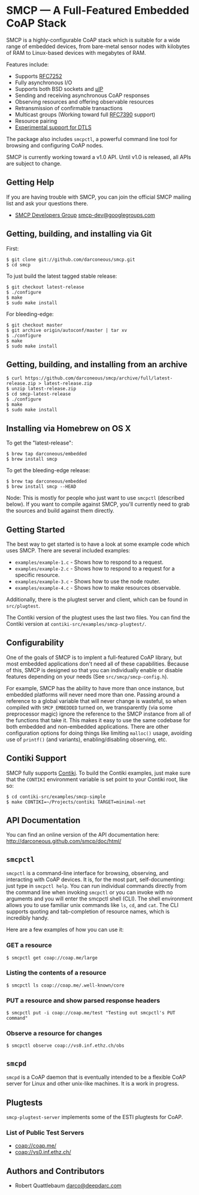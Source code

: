 SMCP — A Full-Featured Embedded CoAP Stack
=========================================

SMCP is a highly-configurable CoAP stack which is suitable for a wide
range of embedded devices, from bare-metal sensor nodes with kilobytes of RAM
to Linux-based devices with megabytes of RAM.

Features include:

 * Supports [RFC7252][1]
 * Fully asynchronous I/O
 * Supports both BSD sockets and [µIP][2]
 * Sending and receiving asynchronous CoAP responses
 * Observing resources and offering observable resources
 * Retransmission of confirmable transactions
 * Multicast groups (Working toward full [RFC7390][3]
   support)
 * Resource pairing
 * [Experimental support for DTLS](https://github.com/darconeous/smcp/issues/35)

The package also includes `smcpctl`, a powerful command line tool for browsing
and configuring CoAP nodes.

SMCP is currently working toward a v1.0 API. Until v1.0 is released, all APIs
are subject to change.

[1]: http://tools.ietf.org/html/7252
[2]: http://en.wikipedia.org/wiki/UIP_%28micro_IP%29
[3]: http://tools.ietf.org/html/rfc7390

## Getting Help ##

If you are having trouble with SMCP, you can join the official SMCP mailing
list and ask your questions there.

* [SMCP Developers Group](https://groups.google.com/group/smcp-dev) <smcp-dev@googlegroups.com>

## Getting, building, and installing via Git ##

First:

	$ git clone git://github.com/darconeous/smcp.git
	$ cd smcp

To just build the latest tagged stable release:

	$ git checkout latest-release
	$ ./configure
	$ make
	$ sudo make install

For bleeding-edge:

	$ git checkout master
	$ git archive origin/autoconf/master | tar xv
	$ ./configure
	$ make
	$ sudo make install

## Getting, building, and installing from an archive ##

	$ curl https://github.com/darconeous/smcp/archive/full/latest-release.zip > latest-release.zip
	$ unzip latest-release.zip
	$ cd smcp-latest-release
	$ ./configure
	$ make
	$ sudo make install	

## Installing via Homebrew on OS X ##

To get the "latest-release":

	$ brew tap darconeous/embedded
	$ brew install smcp

To get the bleeding-edge release:

	$ brew tap darconeous/embedded
	$ brew install smcp --HEAD

Node: This is mostly for people who just want to use `smcpctl` (described below).
If you want to compile against SMCP, you'll currently need to grab the sources
and build against them directly.

## Getting Started ##

The best way to get started is to have a look at some example code
which uses SMCP. There are several included examples:

* `examples/example-1.c` - Shows how to respond to a request.
* `examples/example-2.c` - Shows how to respond to a request for a specific resource.
* `examples/example-3.c` - Shows how to use the node router.
* `examples/example-4.c` - Shows how to make resources observable.

Additionally, there is the plugtest server and client, which can be found
in `src/plugtest`.

The Contiki version of the plugtest uses the last two files. You can find
the Contiki version at `contiki-src/examples/smcp-plugtest/`.

## Configurability ##

One of the goals of SMCP is to implent a full-featured CoAP library, but
most embedded applications don't need all of these capabilities. Because of this,
SMCP is designed so that you can individually enable or disable features
depending on your needs (See `src/smcp/smcp-config.h`).

For example, SMCP has the ability to have more than once instance, but embedded
platforms will never need more than one. Passing around a reference to a
global variable that will never change is wasteful, so when compiled with
`SMCP_EMBEDDED` turned on, we transparently (via some preprocessor magic) ignore
the reference to the SMCP instance from all of the functions that take it.
This makes it easy to use the same codebase for both embedded and non-embedded
applications. There are other configuration options for doing things like
limiting `malloc()` usage, avoiding use of `printf()` (and variants),
enabling/disabling observing, etc.

## Contiki Support ##

SMCP fully supports [Contiki](http://contiki-os.org/). To build the Contiki
examples, just make sure that the `CONTIKI` environment variable is set point
to your Contiki root, like so:

	$ cd contiki-src/examples/smcp-simple
	$ make CONTIKI=~/Projects/contiki TARGET=minimal-net

## API Documentation ##

You can find an online version of the API documentation here:
<http://darconeous.github.com/smcp/doc/html/>

## `smcpctl` ##

`smcpctl` is a command-line interface for browsing, observing, and
interacting with CoAP devices. It is, for the most part, self-documenting:
just type in `smcpctl help`. You can run individual commands directly from
the command line when invoking `smcpctl` or you can invoke with no
arguments and you will enter the smcpctl shell (CLI). The shell environment
allows you to use familiar unix commands like `ls`, `cd`, and `cat`. The
CLI supports quoting and tab-completion of resource names, which is
incredibly handy.

Here are a few examples of how you can use it:

### GET a resource ###

	$ smcpctl get coap://coap.me/large

### Listing the contents of a resource ###

	$ smcpctl ls coap://coap.me/.well-known/core

### PUT a resource and show parsed response headers ###

	$ smcpctl put -i coap://coap.me/test "Testing out smcpctl's PUT command"

### Observe a resource for changes ###

	$ smcpctl observe coap://vs0.inf.ethz.ch/obs

## `smcpd` ##

`smcpd` is a CoAP daemon that is eventually intended to be a flexible CoAP
server for Linux and other unix-like machines. It is a work in progress.

## Plugtests ##

`smcp-plugtest-server` implements some of the ESTI plugtests for CoAP.

### List of Public Test Servers ###

 * <coap://coap.me/>
 * <coap://vs0.inf.ethz.ch/>

## Authors and Contributors ##

 * Robert Quattlebaum <darco@deepdarc.com>
